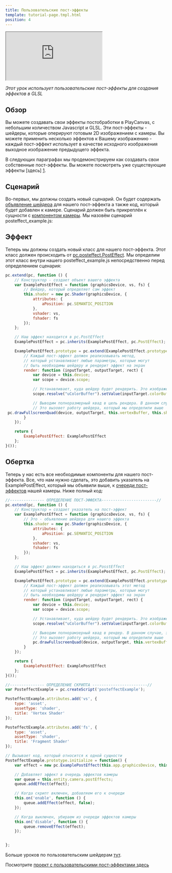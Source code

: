 ```yaml
---
title: Пользовательские пост-эффекты
template: tutorial-page.tmpl.html
position: 4
---
```


<iframe src="https://playcanv.as/p/3je0YP0q/" ></iframe>

*Этот урок использует пользовательские пост-эффекты для создания эффектов в GLSL*

## Обзор

Вы можете создавать свои эффекты постобработки в PlayCanvas, с небольшим количеством Javascript и GLSL. Эти пост-эффекты - шейдеры, которые оперируют готовым 2D изображением с камеры. Вы можете применить несколько эффектов к Вашему изображению - каждый пост-эффект использует в качестве исходного изображения выходное изображение предыдущего эффекта.

В следующих параграфах мы продемонстрируем как создавать свои собственные пост-эффекты. Вы можете посмотреть уже существующие эффекты [здесь] [1].

## Сценарий

Во-первых, мы должны создать новый сценарий. Он будет содержать [объявление шейдера][2] для нашего пост-эффекта а также код, который будет добавлен к камере. Сценарий должен быть прикреплён к сущности с [компонентом камеры][3]. Мы назовём сценарий posteffect_example.js: 

## Эффект

Теперь мы должны создать новый класс для нашего пост-эффекта. Этот класс должен происходить от [pc.posteffect.PostEffect][4]. Мы определим этот класс внутри нашего posteffect_example.js непосредственно перед определением сценария:

```javascript
pc.extend(pc, function () {
    // Конструктор - создает объект вашего эффекта
    var ExamplePostEffect = function (graphicsDevice, vs, fs) {
        // Шейдер, который определяет сам эффект
        this.shader = new pc.Shader(graphicsDevice, {
            attributes: {
                aPosition: pc.SEMANTIC_POSITION
            },
            vshader: vs,
            fshader: fs
        });
    };

    // Наш эффект находится в pc.PostEffect
    ExamplePostEffect = pc.inherits(ExamplePostEffect, pc.PostEffect);

    ExamplePostEffect.prototype = pc.extend(ExamplePostEffect.prototype, {
        // Каждый пост-эффект должен реализовывать метод,
        // который устанавливает любые параметры, которые могут
        // быть необходимы шейдеру и рендерит эффект на экран
        render: function (inputTarget, outputTarget, rect) {
            var device = this.device;
            var scope = device.scope;

            // Устанавливает, куда шейдер будет рендерить. Это изображение с нашей камеры.
            scope.resolve("uColorBuffer").setValue(inputTarget.colorBuffer);

            // Выводим полноразмерный квад в цель рендера. В данном случае, на экран.
            // Это вызовет работу шейдера, который мы определили выше
 pc.drawFullscreenQuad(device, outputTarget, this.vertexBuffer, this.shader, rect);
        }
    });

    return {
        ExamplePostEffect: ExamplePostEffect
    };
}());
```

## Обертка

Теперь у нас есть все необходимые компоненты для нашего пост-эффекта. Все, что нам нужно сделать, это добавить указатель на ExamplePostEffect, который мы объявили выше, к [очереди пост-эффектов][5] нашей камеры. Ниже полный код:

```javascript
//--------------- ОПРЕДЕЛЕНИЕ ПОСТ-ЭФФЕКТА------------------------//
pc.extend(pc, function () {
    // Конструктор = создает указатель на пост-эффект
    var ExamplePostEffect = function (graphicsDevice, vs, fs) {
        // Это - объявление шейдера для нашего эффекта
        this.shader = new pc.Shader(graphicsDevice, {
            attributes: {
                aPosition: pc.SEMANTIC_POSITION
            },
            vshader: vs,
            fshader: fs
        });
    };

    // Наш эффект должен находиться в pc.PosstEffect
    ExamplePostEffect = pc.inherits(ExamplePostEffect, pc.PostEffect);

    ExamplePostEffect.prototype = pc.extend(ExamplePostEffect.prototype, {
        // Каждый пост-эффект должен реализовывать этот метод
        // который устанавливает любые параметры, которые могут
        // быть необходимы шейдеру и рендерит эффект на экран
        render: function (inputTarget, outputTarget, rect) {
            var device = this.device;
            var scope = device.scope;

            // Устанавливает, куда шейдер будет рендерить. Это изображение с нашей камеры
            scope.resolve("uColorBuffer").setValue(inputTarget.colorBuffer);

            // Выводим полнорамзерный квад в рендер. В данном случае, это наш экран.
            // Это вызовет работу шейдера, который мы определили выше
            pc.drawFullscreenQuad(device, outputTarget, this.vertexBuffer, this.shader, rect);
        }
    });

    return {
        ExamplePostEffect: ExamplePostEffect
    };
}());

//--------------- ОПРЕДЕЛЕНИЕ СКРИПТА ------------------------//
var PosteffectExample = pc.createScript('posteffectExample');

PosteffectExample.attributes.add('vs', {
    type: 'asset',
    assetType: 'shader',
    title: 'Vertex Shader'
});

PosteffectExample.attributes.add('fs', {
    type: 'asset',
    assetType: 'shader',
    title: 'Fragment Shader'
});

// Вызывает код, который относится к одной сущности
PosteffectExample.prototype.initialize = function() {
    var effect = new pc.ExamplePostEffect(this.app.graphicsDevice, this.vs.resource, this.fs.resource);

    // Добавляет эффект в очередь эффектов камеры
    var queue = this.entity.camera.postEffects;
    queue.addEffect(effect);

    // Когда скрипт включен, добавляем его к очереди 
    this.on('enable', function () {
        queue.addEffect(effect, false);
    });

    // Когда выключен, убираем из очереди эффектов камеры
    this.on('disable', function () {
        queue.removeEffect(effect);
    });


};
```

Больше уроков по пользовательским шейдерам [тут][6].

Посмотрите [проект с пользовательскими пост-эффектами здесь][7]

[1]: https://github.com/playcanvas/engine/tree/master/extras/posteffects
[2]: /api/pc.Shader.html
[4]: /api/pc.PostEffect.html
[3]: /user-manual/packs/components/camera
[6]: /tutorials/advanced/custom-shaders
[5]: /api/pc.CameraComponent.html#postEffects
[7]: https://playcanvas.com/project/406045

